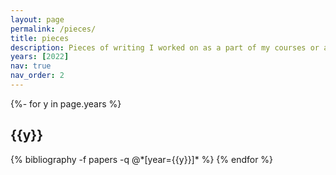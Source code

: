 ```yaml
---
layout: page
permalink: /pieces/
title: pieces
description: Pieces of writing I worked on as a part of my courses or as an extension of my courses in form of a Star Variant.
years: [2022]
nav: true
nav_order: 2
---
```

<!-- _pages/publications.md -->
<div class="publications">

{%- for y in page.years %}
  <h2 class="year">{{y}}</h2>
  {% bibliography -f papers -q @*[year={{y}}]* %}
{% endfor %}

</div>
